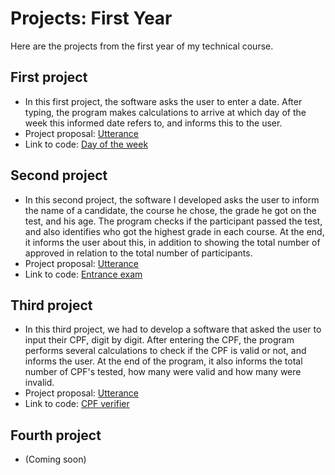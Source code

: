 # Projects: First Year
Here are the projects from the first year of my technical course.

## First project
- In this first project, the software asks the user to enter a date. After typing, the program makes calculations to arrive at which day of the week this informed date refers to, and informs this to the user.
- Project proposal: [Utterance](https://github.com/shioheii/projects-1st-year/blob/main/Projects/Enunciados/Enunciado%20Projeto%201.pdf)
- Link to code: [Day of the week](https://github.com/shioheii/projects-1st-year/blob/main/Projects/Day%20of%20the%20week.cpp)

## Second project
- In this second project, the software I developed asks the user to inform the name of a candidate, the course he chose, the grade he got on the test, and his age. The program checks if the participant passed the test, and also identifies who got the highest grade in each course. At the end, it informs the user about this, in addition to showing the total number of approved in relation to the total number of participants.
- Project proposal: [Utterance](https://github.com/shioheii/projects-1st-year/blob/main/Projects/Enunciados/Enunciado%20Projeto%202.pdf)
- Link to code: [Entrance exam](https://github.com/shioheii/projects-1st-year/blob/main/Projects/Entrance%20exam.cpp)

## Third project
- In this third project, we had to develop a software that asked the user to input their CPF, digit by digit. After entering the CPF, the program performs several calculations to check if the CPF is valid or not, and informs the user. At the end of the program, it also informs the total number of CPF's tested, how many were valid and how many were invalid.
- Project proposal: [Utterance](https://github.com/shioheii/projects-1st-year/blob/main/Projects/Enunciados/Enunciado%20Projeto%203.pdf)
- Link to code: [CPF verifier](https://github.com/shioheii/projects-1st-year/blob/main/Projects/CPF%20Verifier.cpp)

## Fourth project
- (Coming soon)
